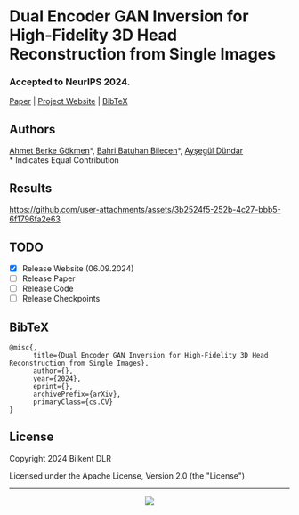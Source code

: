 # Dual Encoder GAN Inversion for High-Fidelity 3D Head Reconstruction from Single Images
### Accepted to NeurIPS 2024.

[Paper](https://berkegokmen1.github.io/dual-enc-3d-gan-inv/) | [Project Website](https://berkegokmen1.github.io/dual-enc-3d-gan-inv/) | [BibTeX](#bibtex)

## Authors
[Ahmet Berke Gökmen](https://www.linkedin.com/in/berkegokmen/)\*, [Bahri Batuhan Bilecen](https://three-bee.github.io/)\*, [Ayşegül Dündar](https://www.cs.bilkent.edu.tr/~adundar/)
<br>\* Indicates Equal Contribution


## Results

https://github.com/user-attachments/assets/3b2524f5-252b-4c27-bbb5-6f1796fa2e63

## TODO
- [X] Release Website (06.09.2024)
- [ ] Release Paper
- [ ] Release Code
- [ ] Release Checkpoints

## BibTeX
```
@misc{,
      title={Dual Encoder GAN Inversion for High-Fidelity 3D Head Reconstruction from Single Images}, 
      author={},
      year={2024},
      eprint={},
      archivePrefix={arXiv},
      primaryClass={cs.CV}
}
```

## License

Copyright 2024 Bilkent DLR

Licensed under the Apache License, Version 2.0 (the "License")

<hr>

<div align="center">
  <img src="https://profile-counter.glitch.me/dual-enc-3d-gan-inversion/count.svg"  />
</div>

